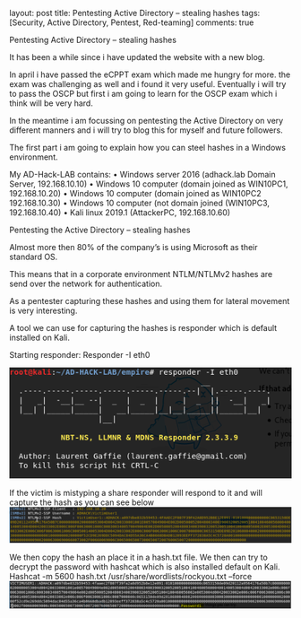 layout: post
title: Pentesting Active Directory – stealing hashes
tags: [Security, Active Directory, Pentest, Red-teaming]
comments: true

Pentesting Active Directory – stealing hashes

It has been a while since i have updated the website with a new blog.

In april i have passed the eCPPT exam which made me hungry for more. the exam was challenging as well and i found it very useful.
Eventually i will try to pass the OSCP but first i am going to learn for the OSCP exam which i think will be very hard.

In the meantime i am focussing on pentesting the Active Directory on very different manners and i will try to blog this for myself and future followers.

The first part i am going to explain how you can steel hashes in a Windows environment.

My AD-Hack-LAB contains:
•	Windows server 2016 (adhack.lab Domain Server, 192.168.10.10)
•	Windows 10 computer (domain joined as WIN10PC1, 192.168.10.20)
•	Windows 10 computer (domain joined as WIN10PC2 192.168.10.30)
•	Windows 10 computer (not domain joined (WIN10PC3, 192.168.10.40)
•	Kali linux 2019.1 (AttackerPC, 192.168.10.60)

Pentesting the Active Directory – stealing hashes

Almost more then 80% of the company’s is using Microsoft as their standard OS.

This means that in a corporate environment NTLM/NTLMv2 hashes are send over the network for authentication.

As a pentester capturing these hashes and using them for lateral movement is very interesting.

A tool we can use for capturing the hashes is responder which is default installed on Kali.

Starting responder:
Responder -I eth0

![image](/assets/img/responder-ad-hack-lab.png)

If the victim is mistyping a share responder will respond to it and will capture the hash as you can see below
![image](/assets/img/responder-ad-hack-lab-capture.png) 

We then copy the hash an place it in a hash.txt file.
We then can try to decrypt the password with hashcat which is also installed default on Kali.
Hashcat -m 5600 hash.txt /usr/share/wordlists/rockyou.txt –force
![image](/assets/img/hashcat-ad-hack-lab.png)  

